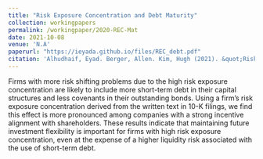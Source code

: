 ```yaml
---
title: "Risk Exposure Concentration and Debt Maturity"
collection: workingpapers
permalink: /workingpaper/2020-REC-Mat
date: 2021-10-08
venue: 'N.A'
paperurl: "https://ieyada.github.io/files/REC_debt.pdf"
citation: 'Alhudhaif, Eyad. Berger, Allen. Kim, Hugh (2021). &quot;Risk Exposure Concentration and Debt Maturity&quot;. <i>Working Paper</i>.'
---
```

Firms with more risk shifting problems due to the high risk exposure concentration are likely to include more short-term debt in their capital structures and less covenants in their outstanding bonds. Using a firm’s risk exposure concentration derived from the written text in 10-K filings, we find this effect is more pronounced among companies with a strong incentive alignment with shareholders. These results indicate that maintaining future investment flexibility is important for firms with high risk exposure concentration, even at the expense of a higher liquidity risk associated with the use of short-term debt.
